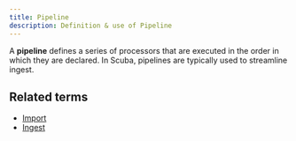 ```yaml
---
title: Pipeline 
description: Definition & use of Pipeline 
---
```

A **pipeline** defines a series of processors that are executed in the order in which they are declared. In Scuba, pipelines are typically used to streamline ingest.

## Related terms

- [Import](../import-node)
- [Ingest](../ingest)